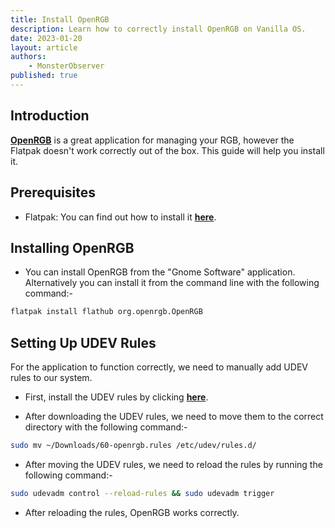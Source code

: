 ```yaml
---
title: Install OpenRGB
description: Learn how to correctly install OpenRGB on Vanilla OS.
date: 2023-01-20
layout: article
authors: 
    - MonsterObserver
published: true
---
```


## Introduction

[**OpenRGB**](https://openrgb.org/) is a great application for managing your RGB, however the Flatpak doesn't work correctly out of the box. This guide will help you install it.

## Prerequisites

- Flatpak: You can find out how to install it [**here**](/2022/12/09/install-flatpaks.html).

## Installing OpenRGB

- You can install OpenRGB from the "Gnome Software" application. Alternatively you can install it from the command line with the following command:-

```bash
flatpak install flathub org.openrgb.OpenRGB
```

## Setting Up UDEV Rules

For the application to function correctly, we need to manually add UDEV rules to our system.

- First, install the UDEV rules by clicking [**here**](https://gitlab.com/CalcProgrammer1/OpenRGB/-/jobs/artifacts/master/raw/60-openrgb.rules?job=Linux+64+AppImage&inline=false).

- After downloading the UDEV rules, we need to move them to the correct directory with the following command:-

```bash
sudo mv ~/Downloads/60-openrgb.rules /etc/udev/rules.d/
```

- After moving the UDEV rules, we need to reload the rules by running the following command:-

```bash
sudo udevadm control --reload-rules && sudo udevadm trigger
```

- After reloading the rules, OpenRGB works correctly.
